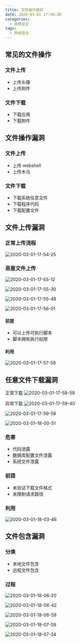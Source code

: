 ```yaml
---
title: 文件操作漏洞
date: 2020-03-01 17:50:30
categories:
  - 网络安全
tags:
  - 网络安全
---
```


## 常见的文件操作

### 文件上传

- 上传头像
- 上传附件

### 文件下载

- 下载应用
- 下载附件

## 文件操作漏洞

### 文件上传

- 上传 webshell
- 上传木马

### 文件下载

- 下载系统任意文件
- 下载程序代码
- 下载配置文件

## 文件上传漏洞

### 正常上传流程

![2020-03-01-17-54-25](http://handle-note-img.niubishanshan.top/2020-03-01-17-54-25.png)

### 恶意文件上传

![2020-03-01-17-55-12](http://handle-note-img.niubishanshan.top/2020-03-01-17-55-12.png)

![2020-03-01-17-55-30](http://handle-note-img.niubishanshan.top/2020-03-01-17-55-30.png)

![2020-03-01-17-55-48](http://handle-note-img.niubishanshan.top/2020-03-01-17-55-48.png)

![2020-03-01-17-56-01](http://handle-note-img.niubishanshan.top/2020-03-01-17-56-01.png)

#### 前提

- 可以上传可执行脚本
- 脚本拥有执行权限

#### 利用

![2020-03-01-17-57-58](http://handle-note-img.niubishanshan.top/2020-03-01-17-57-58.png)

## 任意文件下载漏洞

正常下载
![2020-03-01-17-58-59](http://handle-note-img.niubishanshan.top/2020-03-01-17-58-59.png)

异常下载
![2020-03-01-17-59-40](http://handle-note-img.niubishanshan.top/2020-03-01-17-59-40.png)

![2020-03-01-17-59-58](http://handle-note-img.niubishanshan.top/2020-03-01-17-59-58.png)

![2020-03-01-18-00-51](http://handle-note-img.niubishanshan.top/2020-03-01-18-00-51.png)

### 危害

- 代码泄露
- 数据库配置文件泄露
- 系统文件泄露

### 前提

- 未验证下载文件格式
- 未限制请求路径

### 利用

![2020-03-01-18-03-46](http://handle-note-img.niubishanshan.top/2020-03-01-18-03-46.png)

## 文件包含漏洞

### 分类

- 本地文件包含
- 远程文件包含

### 过程

![2020-03-01-18-06-20](http://handle-note-img.niubishanshan.top/2020-03-01-18-06-20.png)

![2020-03-01-18-06-42](http://handle-note-img.niubishanshan.top/2020-03-01-18-06-42.png)

![2020-03-01-18-06-59](http://handle-note-img.niubishanshan.top/2020-03-01-18-06-59.png)

![2020-03-01-18-07-09](http://handle-note-img.niubishanshan.top/2020-03-01-18-07-09.png)

![2020-03-01-18-07-34](http://handle-note-img.niubishanshan.top/2020-03-01-18-07-34.png)
